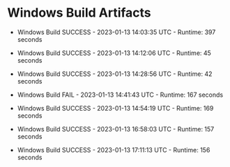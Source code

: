 # Windows Build Artifacts

* Windows Build SUCCESS - 2023-01-13 14:03:35 UTC - Runtime: 397 seconds

* Windows Build SUCCESS - 2023-01-13 14:12:06 UTC - Runtime: 45 seconds

* Windows Build SUCCESS - 2023-01-13 14:28:56 UTC - Runtime: 42 seconds

* Windows Build FAIL - 2023-01-13 14:41:43 UTC - Runtime: 167 seconds

* Windows Build SUCCESS - 2023-01-13 14:54:19 UTC - Runtime: 169 seconds

* Windows Build SUCCESS - 2023-01-13 16:58:03 UTC - Runtime: 157 seconds

* Windows Build SUCCESS - 2023-01-13 17:11:13 UTC - Runtime: 156 seconds
